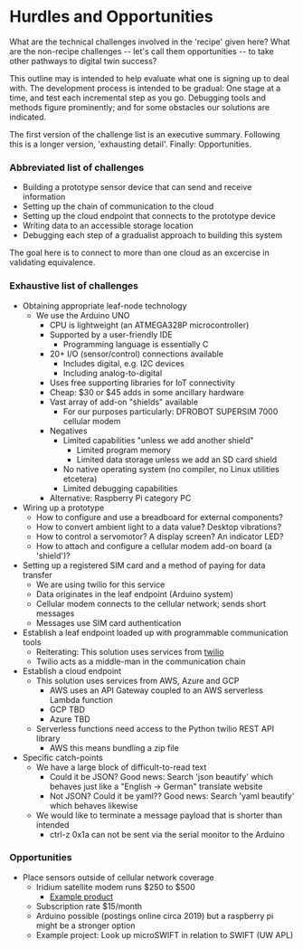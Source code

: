 # Hurdles and Opportunities

What are the technical challenges involved in the 'recipe' given here? 
What are the non-recipe challenges -- let's call them opportunities -- to
take other pathways to digital twin success?


This outline may is intended to help evaluate what one is signing up to deal with.
The development process is intended to be gradual: One stage at a time, and test
each incremental step as you go. Debugging tools and methods figure prominently; 
and for some obstacles our solutions are indicated. 

The first version of the challenge list is an executive summary. Following this
is a longer version, 'exhausting detail'. Finally: Opportunities.


### Abbreviated list of challenges


* Building a prototype sensor device that can send and receive information
* Setting up the chain of communication to the cloud
* Setting up the cloud endpoint that connects to the prototype device
* Writing data to an accessible storage location
* Debugging each step of a gradualist approach to building this system


The goal here is to connect to more than one cloud as an excercise in validating 
equivalence. 


### Exhaustive list of challenges


* Obtaining appropriate leaf-node technology
    * We use the Arduino UNO
        * CPU is lightweight (an ATMEGA328P microcontroller)
        * Supported by a user-friendly IDE
            * Programming language is essentially C
        * 20+ I/O (sensor/control) connections available
            * Includes digital, e.g. I2C devices
            * Including analog-to-digital
        * Uses free supporting libraries for IoT connectivity
        * Cheap: $30 or $45 adds in some ancillary hardware
        * Vast array of add-on "shields" available
            * For our purposes particularly: DFROBOT SUPERSIM 7000 cellular modem
        * Negatives
            * Limited capabilities "unless we add another shield"
                * Limited program memory
                * Limited data storage unless we add an SD card shield
            * No native operating system (no compiler, no Linux utilities etcetera)
            * Limited debugging capabilities
        * Alternative: Raspberry Pi category PC
* Wiring up a prototype
    * How to configure and use a breadboard for external components?
    * How to convert ambient light to a data value? Desktop vibrations?
    * How to control a servomotor? A display screen? An indicator LED? 
    * How to attach and configure a cellular modem add-on board (a 'shield')?
* Setting up a registered SIM card and a method of paying for data transfer
    * We are using twilio for this service
    * Data originates in the leaf endpoint (Arduino system)
    * Cellular modem connects to the cellular network; sends short messages
    * Messages use SIM card authentication
* Establish a leaf endpoint loaded up with programmable communication tools
    * Reiterating: This solution uses services from [twilio](https://twilio.com)
    * Twilio acts as a middle-man in the communication chain
* Establish a cloud endpoint
    * This solution uses services from AWS, Azure and GCP
        * AWS uses an API Gateway coupled to an AWS serverless Lambda function
        * GCP TBD
        * Azure TBD
    * Serverless functions need access to the Python twilio REST API library
        * AWS this means bundling a zip file
* Specific catch-points 
    * We have a large block of difficult-to-read text
        * Could it be JSON? Good news: Search 'json beautify' which behaves just like a "English -> German" translate website
        * Not JSON? Could it be yaml?? Good news: Search 'yaml beautify' which behaves likewise
    * We would like to terminate a message payload that is shorter than intended
        * ctrl-z 0x1a can not be sent via the serial monitor to the Arduino
 
 
 ### Opportunities
 
 * Place sensors outside of cellular network coverage
     * Iridium satellite modem runs $250 to $500
         * [Example product](https://www.adafruit.com/product/4521?gclid=CjwKCAiAheacBhB8EiwAItVO21Se42TcwPgNURyrT8hS_k84LQ4AArFIll1n0TPMxP1NxonIR_NJnBoCpYwQAvD_BwE)
     * Subscription rate $15/month
     * Arduino possible (postings online circa 2019) but a raspberry pi might be a stronger option
     * Example project: Look up microSWIFT in relation to SWIFT (UW APL)
